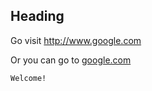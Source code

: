 Heading
-------
Go visit http://www.google.com

Or you can go to [google.com](www.google.com)



~~~~~~~~~~~~~~~
Welcome!
~~~~~~~~~~~~~~~